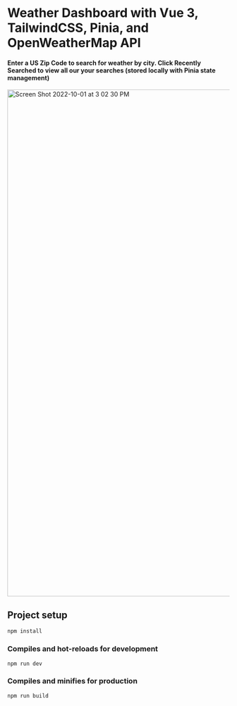 # Weather Dashboard with Vue 3, TailwindCSS, Pinia, and OpenWeatherMap API

#### Enter a US Zip Code to search for weather by city. Click Recently Searched to view all our your searches (stored locally with Pinia state management)

<img width="1151" alt="Screen Shot 2022-10-01 at 3 02 30 PM" src="https://user-images.githubusercontent.com/49799116/193426406-c34be7c3-4a2b-417f-8e83-23e94b79bf41.png">

## Project setup
```
npm install
```

### Compiles and hot-reloads for development
```
npm run dev
```

### Compiles and minifies for production
```
npm run build
```
